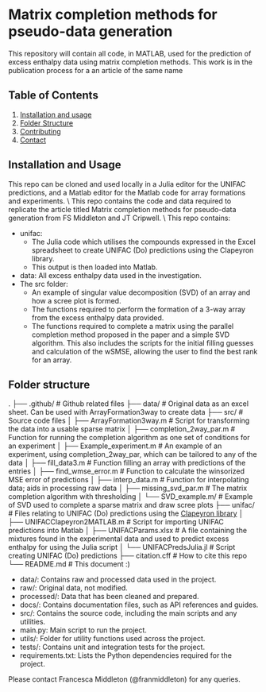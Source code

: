# Matrix completion methods for pseudo-data generation 

This repository will contain all code, in MATLAB, used for the prediction of excess enthalpy data using matrix completion methods. 
This work is in the publication process for a an article of the same name 


## Table of Contents
1. [Installation and usage](#installation-and-usage)
3. [Folder Structure](#folder-structure)
4. [Contributing](#contributing)
5. [Contact](#contact)

## Installation and Usage

This repo can be cloned and used locally in a Julia editor for the UNIFAC predictions, and a 
Matlab editor for the Matlab code for array formations and experiments. 
\\
This repo contains the code and data required to replicate the article titled Matrix completion methods for pseudo-data generation 
from FS Middleton and JT Cripwell.
\\
This repo contains: 
* unifac:
    * The Julia code which utilises the compounds expressed in the Excel spreadsheet to create UNIFAC (Do) predictions using the Clapeyron library. 
    * This output is then loaded into Matlab. 
* data: All excess enthalpy data used in the investigation. 
* The src folder:
    * An example of singular value decomposition (SVD) of an array and how a scree plot is formed. 
    * The functions required to perform the formation of a 3-way array from the excess enthalpy data provided. 
    * The functions required to complete a matrix using the parallel completion method proposed in the paper and a simple SVD algorithm. This also includes the scripts for the initial filling guesses and calculation of the wSMSE, allowing the user to find the best rank for an array.

## Folder structure 
.
├── .github/                        # Github related files
├── data/                           # Original data as an excel sheet. Can be used with ArrayFormation3way to create data
├── src/                            # Source code files
│   ├── ArrayFormation3way.m        # Script for transforming the data into a usable sparse matrix
│   ├── completion_2way_par.m       # Function for running the completion algorithm as one set of conditions for an experiment
│   ├── Example_experiment.m        # An example of an experiment, using completion_2way_par, which can be tailored to any of the data
│   ├── fill_data3.m                # Function filling an array with predictions of the entries
│   ├── find_wmse_error.m           # Function to calculate the winsorized MSE error of predictions 
│   ├── interp_data.m               # Function for interpolating data; aids in processing raw data 
│   ├── missing_svd_par.m           # The matrix completion algorithm with thresholding
│   └── SVD_example.m/              # Example of SVD used to complete a sparse matrix and draw scree plots
├── unifac/                         # Files relating to UNIFAC (Do) predictions using  the [Clapeyron library](https://github.com/ClapeyronThermo/Clapeyron.jl)
│   ├── UNIFACClapeyron2MATLAB.m    # Script for importing UNIFAC predictions into Matlab 
│   ├── UNIFACParams.xlsx           # A file containing the mixtures found in the experimental data and used to predict excess enthalpy for using the Julia script
│   └── UNIFACPredsJulia.jl         # Script creating UNIFAC (Do) predictions
├── citation.cff                    # How to cite this repo
└── README.md                       # This document :) 

* data/: Contains raw and processed data used in the project. 
* raw/: Original data, not modified. 
* processed/: Data that has been cleaned and prepared. 
* docs/: Contains documentation files, such as API references and guides. 
* src/: Contains the source code, including the main scripts and any utilities.
* main.py: Main script to run the project.
* utils/: Folder for utility functions used across the project.
* tests/: Contains unit and integration tests for the project.
* requirements.txt: Lists the Python dependencies required for the project.


Please contact Francesca Middleton (@franmiddleton) for any queries.
